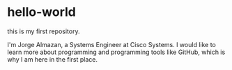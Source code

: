 # hello-world
this is my first repository.

I'm Jorge Almazan, a Systems Engineer at Cisco Systems. I would like to learn more about programming and programming tools like GitHub, which is why I am here in the first place.
